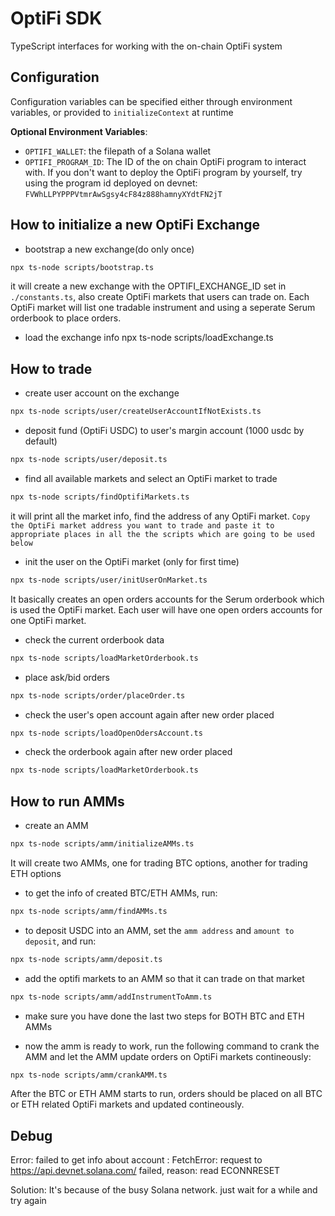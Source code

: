 # OptiFi SDK

TypeScript interfaces for working with the on-chain OptiFi system

## Configuration

Configuration variables can be specified either through environment variables,
or provided to `initializeContext` at runtime

**Optional Environment Variables**:

- `OPTIFI_WALLET`: the filepath of a Solana wallet
- `OPTIFI_PROGRAM_ID`: The ID of the on chain OptiFi program to interact with. If you don't want to deploy the OptiFi program by yourself, try using the program id deployed on devnet: `FVWhLLPYPPPVtmrAwSgsy4cF84z888hamnyXYdtFN2jT`

## How to initialize a new OptiFi Exchange

- bootstrap a new exchange(do only once)

```bash
npx ts-node scripts/bootstrap.ts
```

it will create a new exchange with the OPTIFI_EXCHANGE_ID set in `./constants.ts`, also create OptiFi markets that users can trade on. Each OptiFi market will list one tradable instrument and using a seperate Serum orderbook to place orders.

- load the exchange info
  npx ts-node scripts/loadExchange.ts

## How to trade

- create user account on the exchange

```bash
npx ts-node scripts/user/createUserAccountIfNotExists.ts
```

- deposit fund (OptiFi USDC) to user's margin account (1000 usdc by default)

```bash
npx ts-node scripts/user/deposit.ts
```

- find all available markets and select an OptiFi market to trade

```bash
npx ts-node scripts/findOptifiMarkets.ts
```

it will print all the market info, find the address of any OptiFi market.
`Copy the OptiFi market address you want to trade and paste it to appropriate places in all the the scripts which are going to be used below`

- init the user on the OptiFi market (only for first time)

```bash
npx ts-node scripts/user/initUserOnMarket.ts
```

It basically creates an open orders accounts for the Serum orderbook which is used the OptiFi market. Each user will have one open orders accounts for one OptiFi market.

- check the current orderbook data

```bash
npx ts-node scripts/loadMarketOrderbook.ts
```

- place ask/bid orders

```bash
npx ts-node scripts/order/placeOrder.ts
```

- check the user's open account again after new order placed

```bash
npx ts-node scripts/loadOpenOdersAccount.ts
```

- check the orderbook again after new order placed

```bash
npx ts-node scripts/loadMarketOrderbook.ts
```

## How to run AMMs

- create an AMM

```bash
npx ts-node scripts/amm/initializeAMMs.ts
```

It will create two AMMs, one for trading BTC options, another for trading ETH options

- to get the info of created BTC/ETH AMMs, run:

```bash
npx ts-node scripts/amm/findAMMs.ts
```

- to deposit USDC into an AMM, set the `amm address` and `amount to deposit`, and run:

```bash
npx ts-node scripts/amm/deposit.ts
```

- add the optifi markets to an AMM so that it can trade on that market

```bash
npx ts-node scripts/amm/addInstrumentToAmm.ts
```

- make sure you have done the last two steps for BOTH BTC and ETH AMMs

- now the amm is ready to work, run the following command to crank the AMM and let the AMM update orders on OptiFi markets contineously:

```bash
npx ts-node scripts/amm/crankAMM.ts
```

After the BTC or ETH AMM starts to run, orders should be placed on all BTC or ETH related OptiFi markets and updated contineously.

## Debug

Error: failed to get info about account : FetchError: request to https://api.devnet.solana.com/ failed, reason: read ECONNRESET

Solution: It's because of the busy Solana network. just wait for a while and try again
